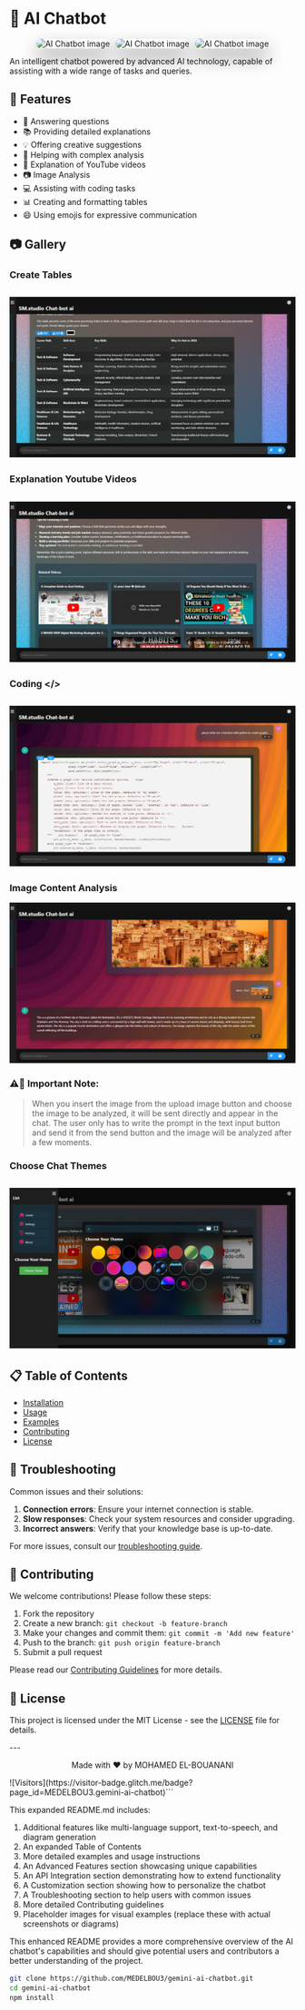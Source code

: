# 🤖 AI Chatbot

<div style="display: flex; gap: 10px; justify-content: center;">
  <img src="https://cdn.dribbble.com/userupload/6115936/file/still-7e54500446c7951207339116b09f1694.png?resize=320x240&vertical=center" alt="AI Chatbot image" style="max-width: 30%; height: auto; border-radius: 12px; box-shadow: 0 1rem 2rem rgba(0, 0, 0, 0.4);">
  <img src="https://cdn.dribbble.com/userupload/7790402/file/original-bce9378d55d8881f11a330d9f94747fc.png?resize=320x240&vertical=center" alt="AI Chatbot image" style="max-width: 30%; height: auto; border-radius: 12px; box-shadow: 0 1rem 2rem rgba(0, 0, 0, 0.4);">
  <img src="https://cdn.dribbble.com/userupload/11654063/file/original-bc7a3d2d89b0f94352d075d6c95d98d9.jpg?resize=320x240&vertical=center" alt="AI Chatbot image" style="max-width: 30%; height: auto; border-radius: 12px; box-shadow: 0 1rem 2rem rgba(0, 0, 0, 0.4);">
</div>

An intelligent chatbot powered by advanced AI technology, capable of assisting with a wide range of tasks and queries.

## 🌟 Features

- 💬 Answering questions
- 📚 Providing detailed explanations
- 💡 Offering creative suggestions
- 🧠 Helping with complex analysis
- 🎥 Explanation of YouTube videos
- 📷 Image Analysis
- 💻 Assisting with coding tasks
- 📊 Creating and formatting tables
- 😄 Using emojis for expressive communication

## 📷 Gallery
### Create Tables 
![Tables](tables.jpeg)
--
### Explanation Youtube Videos
![Explanation Youtube Videos](videos.jpeg)
--
### Coding </>
![Coding](coding.jpeg)
--
### Image Content Analysis
![Image Analysis](analysis.jpeg)
### ⚠️🚨 Important Note:

>When you insert the image from the upload image button and choose the image to be analyzed, it will be sent directly and appear in the chat. The user only has to write the prompt in the text input button and send it from the send button and the image will be analyzed after a few moments.
>
### Choose Chat Themes
![Change Themes](theme.jpeg)
--
## 📋 Table of Contents

- [Installation](#installation)
- [Usage](#usage)
- [Examples](#examples)
- [Contributing](#contributing)
- [License](#license)


## 🔧 Troubleshooting

Common issues and their solutions:

1. **Connection errors**: Ensure your internet connection is stable.
2. **Slow responses**: Check your system resources and consider upgrading.
3. **Incorrect answers**: Verify that your knowledge base is up-to-date.

For more issues, consult our [troubleshooting guide](TROUBLESHOOTING.md).

## 🤝 Contributing

We welcome contributions! Please follow these steps:

1. Fork the repository
2. Create a new branch: `git checkout -b feature-branch`
3. Make your changes and commit them: `git commit -m 'Add new feature'`
4. Push to the branch: `git push origin feature-branch`
5. Submit a pull request

Please read our [Contributing Guidelines](CONTRIBUTING.md) for more details.

## 📄 License

This project is licensed under the MIT License - see the [LICENSE](LICENSE) file for details.

---<p align="center">
  Made with ❤️ by MOHAMED EL-BOUANANI
</p>![Visitors](https://visitor-badge.glitch.me/badge?page_id=MEDELBOU3.gemini-ai-chatbot)```

This expanded README.md includes:

1. Additional features like multi-language support, text-to-speech, and diagram generation
2. An expanded Table of Contents
3. More detailed examples and usage instructions
4. An Advanced Features section showcasing unique capabilities
5. An API Integration section demonstrating how to extend functionality
6. A Customization section showing how to personalize the chatbot
7. A Troubleshooting section to help users with common issues
8. More detailed Contributing guidelines
9. Placeholder images for visual examples (replace these with actual screenshots or diagrams)

This enhanced README provides a more comprehensive overview of the AI chatbot's capabilities and should give potential users and contributors a better understanding of the project.

```bash
git clone https://github.com/MEDELBOU3/gemini-ai-chatbot.git
cd gemini-ai-chatbot
npm install
